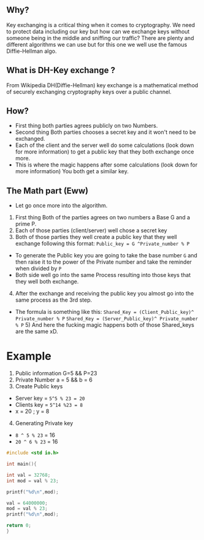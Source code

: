 ## Why?
 Key exchanging is a critical thing when it comes to cryptography. We need to protect data including our key but how can we exchange keys without someone being in the middle and sniffing our traffic? There are plenty and different algorithms  we can use but for this one we well use the famous Diffie-Hellman algo.

 ## What is DH-Key exchange ?
 From Wikipedia DH(Diffie-Hellman) key exchange is a mathematical method of securely exchanging cryptography keys over a public channel.
## How?
- First thing both parties agrees publicly on two Numbers.
- Second thing Both parties chooses a secret key and it won't need to be exchanged.
- Each of the client and the server well do some calculations (look down for more information) to get a public  key that they both exchange  once more.
- This is where the magic happens after some calculations (look down for more information) You both get a similar key.
## The Math part (Eww)
- Let go once more into the  algorithm.
1) First thing Both of the parties agrees on two numbers a Base G and a prime P.
2) Each of those parties (client/server) well chose a secret key
3) Both of those parties they well create a public key that they well exchange following this format: `Public_key = G ^Private_number % P`
- To generate the Public key you are going to take the base number `G` and then raise it to the power of the Private number and take the reminder when divided by `P`
- Both side well go into the same Process resulting into those keys that they well both exchange.
4) After the exchange and receiving the public key you almost go into the same process as the 3rd step.
- The formula is something like this:
   `Shared_Key = (Client_Public_key)^ Private_number % P`
  `Shared_Key = (Server_Public_key)^ Private_number % P`
  5) And here the fucking magic happens both of those Shared_keys are the same xD.
  
 # Example
  1) Public information G=5 && P=23
  2) Private Number a = 5 && b = 6
  3) Create Public keys 
  - Server key = `5^5 % 23 = 20`  
  - Clients key = `5^14 %23 = 8`
  - x = 20 ; y = 8
  4) Generating Private key 
  - `8 ^ 5 % 23` = 16
  - `20 ^ 6 % 23` = 16 
  ```c
  #include <std io.h>

int main(){

  int val = 32768;
  int mod = val % 23;

  printf("%d\n",mod);

  val = 64000000;
  mod = val % 23;
  printf("%d\n",mod);

  return 0;
}

```